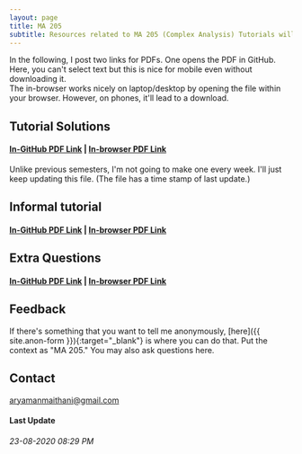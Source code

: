 ```yaml
---
layout: page
title: MA 205
subtitle: Resources related to MA 205 (Complex Analysis) Tutorials will be posted here
---
```


In the following, I post two links for PDFs. One opens the PDF in GitHub. Here, you can't select text but this is nice for mobile even without downloading it.  
The in-browser works nicely on laptop/desktop by opening the file within your browser. However, on phones, it'll lead to a download.

## Tutorial Solutions 
#### [In-GitHub PDF Link](https://github.com/aryamanmaithani/ma-205-tut/blob/master/tut-solutins.pdf) | [In-browser PDF Link](https://aryamanmaithani.github.io/ma-205-tut/tut-solutins.pdf)
Unlike previous semesters, I'm not going to make one every week. I'll just keep updating this file. (The file has a time stamp of last update.)

## Informal tutorial 
#### [In-GitHub PDF Link](https://github.com/aryamanmaithani/ma-205-tut/blob/master/informal-tut.pdf) | [In-browser PDF Link](https://aryamanmaithani.github.io/ma-205-tut/informal-tut.pdf)

## Extra Questions
#### [In-GitHub PDF Link](https://github.com/aryamanmaithani/ma-205-tut/blob/master/extra.pdf) | [In-browser PDF Link](https://aryamanmaithani.github.io/ma-205-tut/extra.pdf)


## Feedback
If there's something that you want to tell me anonymously, [here]({{ site.anon-form }}){:target="_blank"} is where you can do that. Put the context as "MA 205." You may also ask questions here.   
<!-- [Here](/tuts/ma-106/responses) are my responses to some of your responses. -->

## Contact
[aryamanmaithani@gmail.com](mailto:aryamanmaithani@gmail.com)  

#### Last Update
###### 23-08-2020 08:29 PM